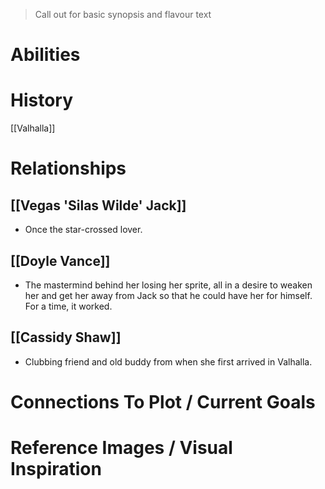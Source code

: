 > Call out for basic synopsis and flavour text

# Abilities

# History
[[Valhalla]]
# Relationships
## [[Vegas 'Silas Wilde' Jack]]
* Once the star-crossed lover.
## [[Doyle Vance]]
* The mastermind behind her losing her sprite, all in a desire to weaken her and get her away from Jack so that he could have her for himself. For a time, it worked.
## [[Cassidy Shaw]]
* Clubbing friend and old buddy from when she first arrived in Valhalla.
# Connections To Plot / Current Goals

# Reference Images / Visual Inspiration
